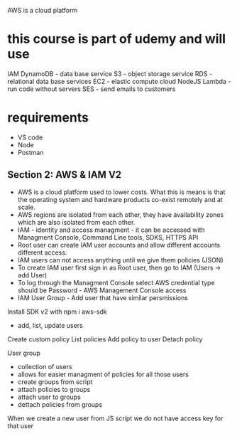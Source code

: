 AWS is a cloud platform
# this course is part of udemy and will use
IAM
DynamoDB - data base service
S3 - object storage service 
RDS - relational data base services
EC2 - elastic compute cloud
NodeJS 
Lambda - run code without servers
SES - send emails to customers

# requirements
- VS code
- Node
- Postman

## Section 2: AWS & IAM V2
- AWS is a cloud platform used to lower costs. What this is means is that the operating system and hardware products co-exist remotely and at scale.
- AWS regions are isolated from each other, they have availability zones which are also isolated from each other. 
- IAM - identity and access managment 
      - it can be accessed with Managment Console, Command Line tools, SDKS, HTTPS API
- Root user can create IAM user accounts and allow different accounts different access. 
- IAM users can not access anything until we give them policies (JSON)
- To create IAM user first sign in as Root user, then go to IAM (Users -> add User)
- To log through the Managment Console select AWS credential type should be Password - AWS Management Console access
- IAM User Group - Add user that have similar persmissions

Install SDK v2 with npm i aws-sdk
- add, list, update users

Create custom policy
List policies
Add policy to user
Detach policy

User group
- collection of users
- allows for easier managment of policies for all those users
- create groups from script
- attach policies to groups
- attach user to groups
- dettach policies from groups

When we create a new user from JS script we do not have access key for that user
